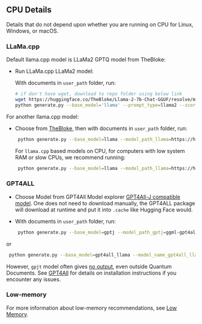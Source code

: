 ## CPU Details

Details that do not depend upon whether you are running on CPU for Linux, Windows, or macOS.

### LLaMa.cpp 

Default llama.cpp model is LLaMa2 GPTQ model from TheBloke:
 
* Run LLaMa.cpp LLaMa2 model:

    With documents in `user_path` folder, run:
   ```bash
   # if don't have wget, download to repo folder using below link
   wget https://huggingface.co/TheBloke/Llama-2-7b-Chat-GGUF/resolve/main/llama-2-7b-chat.Q6_K.gguf
   python generate.py --base_model='llama' --prompt_type=llama2 --score_model=None --langchain_mode='UserData' --user_path=user_path
   ```

For another llama.cpp model:

* Choose from [TheBloke](https://huggingface.co/TheBloke), then with documents in `user_path` folder, run:
  ```bash
   python generate.py --base_model=llama --model_path_llama=https://huggingface.co/TheBloke/Llama-2-7b-Chat-GGUF/resolve/main/llama-2-7b-chat.Q6_K.gguf --score_model=None --langchain_mode='UserData' --user_path=user_path
  ```
  For `llama.cpp` based models on CPU, for computers with low system RAM or slow CPUs, we recommend running:
  ```bash
   python generate.py --base_model=llama --model_path_llama=https://huggingface.co/TheBloke/Llama-2-7b-Chat-GGUF/resolve/main/llama-2-7b-chat.Q6_K.gguf --llamacpp_dict="{'use_mlock':False,'n_batch':256}" --max_seq_len=512 --score_model=None --langchain_mode='UserData' --user_path=user_path
  ```

### GPT4ALL

* Choose Model from GPT4All Model explorer [GPT4All-J compatible model](https://gpt4all.io/index.html). One does not need to download manually, the GPT4ALL package will download at runtime and put it into `.cache` like Hugging Face would.

* With documents in `user_path` folder, run:
  ```bash
   python generate.py --base_model=gptj --model_path_gptj=ggml-gpt4all-j-v1.3-groovy.bin --score_model=None --langchain_mode='UserData' --user_path=user_path
  ```
or
  ```bash
   python generate.py --base_model=gpt4all_llama --model_name_gpt4all_llama=ggml-wizardLM-7B.q4_2.bin --score_model=None --langchain_mode='UserData' --user_path=user_path
  ```
   However, `gpjt` model often gives [no output](FAQ.md#gpt4all-not-producing-output), even outside Quantum Documents.  See [GPT4All](https://github.com/nomic-ai/gpt4all) for details on installation instructions if you encounter any issues.

### Low-memory

For more information about low-memory recommendations, see [Low Memory](FAQ.md#low-memory-mode).

